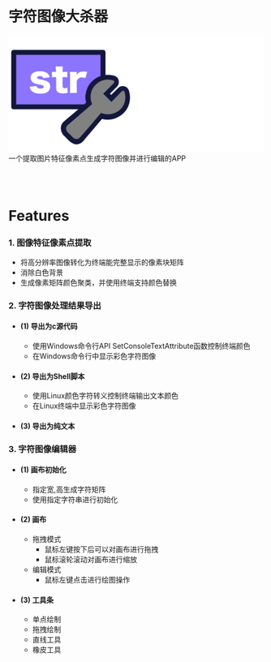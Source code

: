 # 字符图像大杀器
![](Logo.png)
一个提取图片特征像素点生成字符图像并进行编辑的APP

<br/><br/>

# Features


### 1. 图像特征像素点提取
- 将高分辨率图像转化为终端能完整显示的像素块矩阵
- 消除白色背景
- 生成像素矩阵颜色聚类，并使用终端支持颜色替换

### 2. 字符图像处理结果导出

- #### (1) 导出为c源代码
  - 使用Windows命令行API SetConsoleTextAttribute函数控制终端颜色
  - 在Windows命令行中显示彩色字符图像
- #### (2) 导出为Shell脚本
  - 使用Linux颜色字符转义控制终端输出文本颜色
  - 在Linux终端中显示彩色字符图像
- #### (3) 导出为纯文本

### 3. 字符图像编辑器
- #### (1) 画布初始化
  - 指定宽,高生成字符矩阵
  - 使用指定字符串进行初始化
- #### (2) 画布
  - 拖拽模式
    - 鼠标左键按下后可以对画布进行拖拽
    - 鼠标滚轮滚动对画布进行缩放
  - 编辑模式
    - 鼠标左键点击进行绘图操作
- #### (3) 工具条
  - 单点绘制
  - 拖拽绘制
  - 直线工具
  - 橡皮工具
